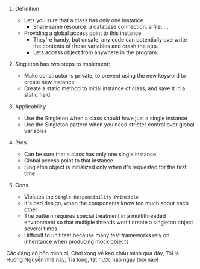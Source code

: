 1. Definition
    - Lets you sure that a class has only one instance.
        - Share same resource: a database connection, a file, ... 
    - Providing a global access point to this instance.
        - They're handy, but unsafe, any code can potentially overwrite the contents of those variables and crash the app.
        - Lets access object from anywhere in the program.


2. Singleton has two steps to implement:
    - Make constructor is private, to prevent using the new keyword to create new instance
    - Create a static method to initial instance of class, and save it in a static field. 

3. Applicability
    - Use the Singleton when a class should have just a single instance
    - Use the Singleton pattern when you need stricter control over global variables

4. Pros
    - Can be sure that a class has only one single instance
    - Global access point to that instance
    - Singleton object is initialized only when it's requested for the first time

5. Cons
    - Violates the `Single Responsibility Principle`
    - It's bad design, when the components know too much about each other
    - The pattern requires special treatment in a multithreaded environment so that multiple threads won’t create a singleton object several times.
    - Difficult to unit test because many test frameworks rely on inheritance when producing mock objects

Các đảng cô hồn mình ơi,
Chơi xong về keó cháu mình qua đây,
Tôi là Hương Nguyễn nhé này,
Tỉa lông, tạt nước hảo ngay thôi nào! 
